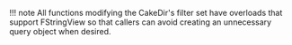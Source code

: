 !!! note
    All functions modifying the CakeDir's filter set have overloads that support FStringView so that callers can avoid creating an unnecessary query object when desired.
